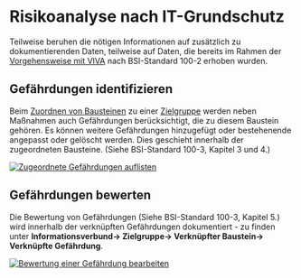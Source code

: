 # Risikoanalyse nach IT-Grundschutz

Teilweise beruhen die nötigen Informationen auf zusätzlich zu dokumentierenden Daten, teilweise auf Daten, die bereits im Rahmen der [Vorgehensweise mit VIVA](./vorgehensweise-mit-viva.md) nach BSI-Standard 100-2 erhoben wurden.

Gefährdungen identifizieren
---------------------------

Beim [Zuordnen von Bausteinen](./vorgehensweise-mit-viva.md#bausteine-zuordnen) zu einer [Zielgruppe](./vorgehensweise-mit-viva.md#zielgruppen-anlegen) werden neben Maßnahmen auch Gefährdungen berücksichtigt, die zu diesem Baustein gehören. Es können weitere Gefährdungen hinzugefügt oder bestehenende angepasst oder gelöscht werden. Dies geschieht innerhalb der zugeordneten Bausteine. (Siehe BSI-Standard 100-3, Kapitel 3 und 4.)

[![Zugeordnete Gefährdungen auflisten](../../assets/images/de/i-doit-add-ons/viva/risikoanalyse/1-vra.png)](../../assets/images/de/i-doit-add-ons/viva/risikoanalyse/1-vra.png)

Gefährdungen bewerten
---------------------

Die Bewertung von Gefährdungen (Siehe BSI-Standard 100-3, Kapitel 5.) wird innerhalb der verknüpften Gefährdungen dokumentiert - zu finden unter **Informationsverbund→ Zielgruppe→ Verknüpfter Baustein→ Verknüpfte Gefährdung**.

[![Bewertung einer Gefährdung bearbeiten](../../assets/images/de/i-doit-add-ons/viva/risikoanalyse/2-vra.png)](../../assets/images/de/i-doit-add-ons/viva/risikoanalyse/2-vra.png)
